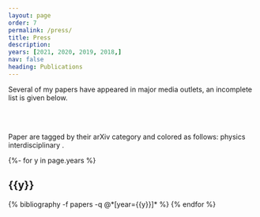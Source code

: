 ```yaml
---
layout: page
order: 7
permalink: /press/
title: Press
description: 
years: [2021, 2020, 2019, 2018,]
nav: false
heading: Publications
---
```


<!-- _pages/press.md -->
<div class="press">



Several of my papers have appeared in major media outlets, an incomplete list is given below.

<br>
<br>

Paper are tagged by their arXiv category and colored as follows:
<span class="badge badge-danger">physics</span> <span class="badge badge-primary">interdisciplinary</span> .


{%- for y in page.years %}
  <h2 class="year">{{y}}</h2>
  {% bibliography -f papers -q @*[year={{y}}]* %}
{% endfor %}

</div>
